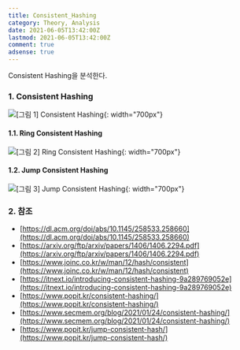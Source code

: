 ```yaml
---
title: Consistent_Hashing
category: Theory, Analysis
date: 2021-06-05T13:42:00Z
lastmod: 2021-06-05T13:42:00Z
comment: true
adsense: true
---
```


Consistent Hashing을 분석한다.

### 1. Consistent Hashing

![[그림 1] Consistent Hashing]({{site.baseurl}}/images/theory_analysis/Consistent_Hashing/Consistent_Hashing.PNG){: width="700px"}

#### 1.1. Ring Consistent Hashing

![[그림 2] Ring Consistent Hashing]({{site.baseurl}}/images/theory_analysis/Consistent_Hashing/Ring_Consistent_Hashing.PNG){: width="700px"}

#### 1.2. Jump Consistent Hashing

![[그림 3] Jump Consistent Hashing]({{site.baseurl}}/images/theory_analysis/Consistent_Hashing/Jump_Consistent_Hashing.PNG){: width="700px"}

### 2. 참조

* [https://dl.acm.org/doi/abs/10.1145/258533.258660](https://dl.acm.org/doi/abs/10.1145/258533.258660)
* [https://arxiv.org/ftp/arxiv/papers/1406/1406.2294.pdf](https://arxiv.org/ftp/arxiv/papers/1406/1406.2294.pdf)
* [https://www.joinc.co.kr/w/man/12/hash/consistent](https://www.joinc.co.kr/w/man/12/hash/consistent)
* [https://itnext.io/introducing-consistent-hashing-9a289769052e](https://itnext.io/introducing-consistent-hashing-9a289769052e)
* [https://www.popit.kr/consistent-hashing/](https://www.popit.kr/consistent-hashing/)
* [https://www.secmem.org/blog/2021/01/24/consistent-hashing/](https://www.secmem.org/blog/2021/01/24/consistent-hashing/)
* [https://www.popit.kr/jump-consistent-hash/](https://www.popit.kr/jump-consistent-hash/)